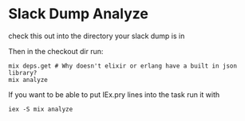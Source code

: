 # Slack Dump Analyze

check this out into the directory your slack dump is in

Then in the checkout dir run:

    mix deps.get # Why doesn't elixir or erlang have a built in json library?
    mix analyze

If you want to be able to put IEx.pry lines into the task run it with

    iex -S mix analyze

